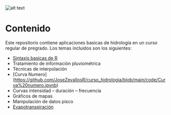 ![alt text](img/Curso_de_Hidrología.png)


# Contenido
Este repositorio contiene aplicaciones basicas de hidrología en un curso regular de pregrado. Los temas incluidos son los siguientes:

- [Sintaxis basicas de R](https://github.com/JoseZevallosR/curso_hidrologia/blob/main/code/Lenguaje%20R%20ejemplos%20b%C3%A1sicos.ipynb)
- Tratamiento de información pluviométrica
- Técnicas de interpolación
- [Curva Numero] (https://github.com/JoseZevallosR/curso_hidrologia/blob/main/code/Curva%20numero.ipynb)
- Curvas intensidad – duración – frecuencia
- Gráficos de mapas
- Manipulación de datos pisco
- [Evapotranspiración](https://github.com/JoseZevallosR/curso_hidrologia/blob/main/code/ETP%20Peru.ipynb)
